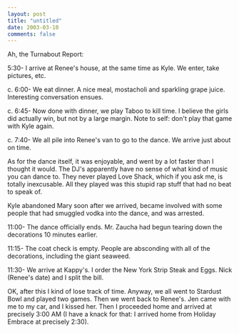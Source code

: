 ```yaml
---
layout: post
title: "untitled"
date: 2003-03-10
comments: false
---
```

Ah, the Turnabout Report:




5:30- I arrive at Renee's house, at the same time as Kyle. We enter, take
pictures, etc.




c. 6:00- We eat dinner. A nice meal, mostacholi and sparkling grape juice.
Interesting conversation ensues.




c. 6:45- Now done with dinner, we play Taboo to kill time. I believe the girls
did actually win, but not by a large margin. Note to self: don't play that
game with Kyle again.




c. 7:40- We all pile into Renee's van to go to the dance. We arrive just about
on time.




As for the dance itself, it was enjoyable, and went by a lot faster than I
thought it would. The DJ's apparently have no sense of what kind of music you
can dance to. They never played Love Shack, which if you ask me, is totally
inexcusable. All they played was this stupid rap stuff that had no beat to
speak of.




Kyle abandoned Mary soon after we arrived, became involved with some people
that had smuggled vodka into the dance, and was arrested.




11:00- The dance officially ends. Mr. Zaucha had begun tearing down the
decorations 10 minutes earlier.




11:15- The coat check is empty. People are absconding with all of the
decorations, including the giant seaweed.




11:30- We arrive at Kappy's. I order the New York Strip Steak and Eggs. Nick
(Renee's date) and I split the bill.




OK, after this I kind of lose track of time. Anyway, we all went to Stardust
Bowl and played two games. Then we went back to Renee's. Jen came with me to
my car, and I kissed her. Then I proceeded home and arrived at precisely 3:00
AM (I have a knack for that: I arrived home from Holiday Embrace at precisely
2:30).
